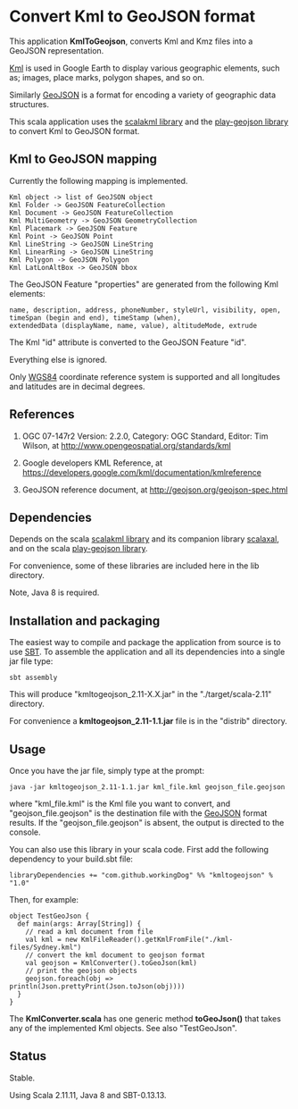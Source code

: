 # Convert Kml to GeoJSON format 

This application **KmlToGeojson**, converts Kml and Kmz files into a GeoJSON representation. 

[Kml](https://developers.google.com/kml/documentation/kmlreference) is used in Google Earth to display 
various geographic elements, such as; images, place marks, polygon shapes, and so on.

Similarly [GeoJSON](http://geojson.org/) is a format for encoding a variety of geographic data structures.

This scala application uses the [scalakml library](https://github.com/workingDog/scalakml) and 
the [play-geojson library](https://github.com/jroper/play-geojson) to convert Kml to GeoJSON format.
 
## Kml to GeoJSON mapping

Currently the following mapping is implemented.

    Kml object -> list of GeoJSON object
    Kml Folder -> GeoJSON FeatureCollection
    Kml Document -> GeoJSON FeatureCollection
    Kml MultiGeometry -> GeoJSON GeometryCollection
    Kml Placemark -> GeoJSON Feature
    Kml Point -> GeoJSON Point
    Kml LineString -> GeoJSON LineString
    Kml LinearRing -> GeoJSON LineString
    Kml Polygon -> GeoJSON Polygon
    Kml LatLonAltBox -> GeoJSON bbox

The GeoJSON Feature "properties" are generated from the following Kml elements:

    name, description, address, phoneNumber, styleUrl, visibility, open, 
    timeSpan (begin and end), timeStamp (when),
    extendedData (displayName, name, value), altitudeMode, extrude
 
The Kml "id" attribute is converted to the GeoJSON Feature "id".

Everything else is ignored.
 
Only [WGS84](https://en.wikipedia.org/wiki/World_Geodetic_System) coordinate reference system 
is supported and all longitudes and latitudes are in decimal degrees.
 
## References
 
1) OGC 07-147r2 Version: 2.2.0, Category: OGC Standard, Editor: Tim Wilson, at http://www.opengeospatial.org/standards/kml

2) Google developers KML Reference, at https://developers.google.com/kml/documentation/kmlreference

3) GeoJSON reference document, at http://geojson.org/geojson-spec.html

## Dependencies

Depends on the scala [scalakml library](https://github.com/workingDog/scalakml)
and its companion library [scalaxal](https://github.com/workingDog/scalaxal), 
and on the scala [play-geojson library](https://github.com/jroper/play-geojson).

For convenience, some of these libraries are included here in the lib directory.

Note, Java 8 is required.

## Installation and packaging

The easiest way to compile and package the application from source is to use [SBT](http://www.scala-sbt.org/).
To assemble the application and all its dependencies into a single jar file type:

    sbt assembly

This will produce "kmltogeojson_2.11-X.X.jar" in the "./target/scala-2.11" directory.

For convenience a **kmltogeojson_2.11-1.1.jar** file is in the "distrib" directory.

## Usage

Once you have the jar file, simply type at the prompt:
 
    java -jar kmltogeojson_2.11-1.1.jar kml_file.kml geojson_file.geojson
 
where "kml_file.kml" is the Kml file you want to convert, and "geojson_file.geojson" is the destination file 
with the [GeoJSON](http://geojson.org/) format results. If the "geojson_file.geojson" is absent, the output is directed to the console.
 
You can also use this library in your scala code. First add the following dependency to your build.sbt file:

    libraryDependencies += "com.github.workingDog" %% "kmltogeojson" % "1.0"

Then, for example:

    object TestGeoJson {
      def main(args: Array[String]) {
        // read a kml document from file
        val kml = new KmlFileReader().getKmlFromFile("./kml-files/Sydney.kml")
        // convert the kml document to geojson format
        val geojson = KmlConverter().toGeoJson(kml)
        // print the geojson objects
        geojson.foreach(obj => println(Json.prettyPrint(Json.toJson(obj))))
      }
    }
   
The **KmlConverter.scala** has one generic method **toGeoJson()** that takes any of the implemented Kml objects. 
See also "TestGeoJson".

## Status

Stable.

Using Scala 2.11.11, Java 8 and SBT-0.13.13.


